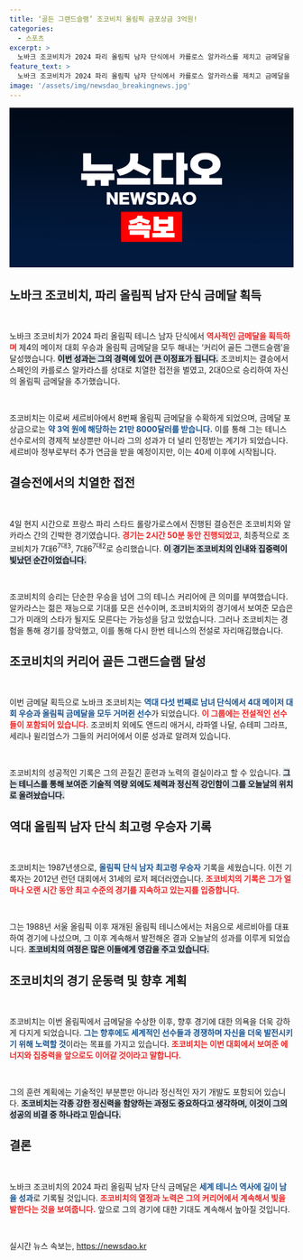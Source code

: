 ```yaml
---
title: ‘골든 그랜드슬램’ 조코비치 올림픽 금포상금 3억원!
categories:
  - 스포츠
excerpt: >
  노바크 조코비치가 2024 파리 올림픽 남자 단식에서 카를로스 알카라스를 제치고 금메달을 획득하며 역사적인 커리어 골든 그랜드슬램을 달성했다! 37세의 그가 세르비아에 8번째 금메달을 안겼고, 21만 8000달러의 포상금과 연금도 보장받는다.
feature_text: >
  노바크 조코비치가 2024 파리 올림픽 남자 단식에서 카를로스 알카라스를 제치고 금메달을 획득하며 역사적인 커리어 골든 그랜드슬램을 달성했다! 37세의 그가 세르비아에 8번째 금메달을 안겼고, 21만 8000달러의 포상금과 연금도 보장받는다.
image: '/assets/img/newsdao_breakingnews.jpg'
---
```


<p><img src="/assets/img/newsdao_breakingnews.jpg" alt="koreaapp 속보" /></p>

<h2 data-ke-size="size26">노바크 조코비치, 파리 올림픽 남자 단식 금메달 획득</h2>

<p data-ke-size="size16">&nbsp;</p>

<p>노바크 조코비치가 2024 파리 올림픽 테니스 남자 단식에서 <b><span style="color: #ee2323;">역사적인 금메달을 획득하며</span></b> 제4의 메이저 대회 우승과 올림픽 금메달을 모두 해내는 ‘커리어 골든 그랜드슬램’을 달성했습니다. <b><span style="background-color: #21538527;">이번 성과는 그의 경력에 있어 큰 이정표가 됩니다.</span></b> 조코비치는 결승에서 스페인의 카를로스 알카라스를 상대로 치열한 접전을 벌였고, 2대0으로 승리하여 자신의 올림픽 금메달을 추가했습니다. </p>

<p data-ke-size="size16">&nbsp;</p>

<p>조코비치는 이로써 세르비아에서 8번째 올림픽 금메달을 수확하게 되었으며, 금메달 포상금으로는 <b><span style="color: #1a5490;">약 3억 원에 해당하는 21만 8000달러를 받습니다.</span></b> 이를 통해 그는 테니스 선수로서의 경제적 보상뿐만 아니라 그의 성과가 더 널리 인정받는 계기가 되었습니다. 세르비아 정부로부터 추가 연금을 받을 예정이지만, 이는 40세 이후에 시작됩니다.</p>

<h2 data-ke-size="size26">결승전에서의 치열한 접전</h2>

<p data-ke-size="size16">&nbsp;</p>

<p>4일 현지 시간으로 프랑스 파리 스타드 롤랑가로스에서 진행된 결승전은 조코비치와 알카라스 간의 긴박한 경기였습니다. <b><span style="color: #ee2323;">경기는 2시간 50분 동안 진행되었고</span></b>, 최종적으로 조코비치가 7대6<sup>7대3</sup>, 7대6<sup>7대2</sup>로 승리했습니다. <b><span style="background-color: #21538527;">이 경기는 조코비치의 인내와 집중력이 빛났던 순간이었습니다.</span></b></p>

<p data-ke-size="size16">&nbsp;</p>

<p>조코비치의 승리는 단순한 우승을 넘어 그의 테니스 커리어에 큰 의미를 부여했습니다. 알카라스는 젊은 재능으로 기대를 모은 선수이며, 조코비치와의 경기에서 보여준 모습은 그가 미래의 스타가 될지도 모른다는 가능성을 담고 있었습니다. 그러나 조코비치는 경험을 통해 경기를 장악했고, 이를 통해 다시 한번 테니스의 전설로 자리매김했습니다.</p>

<h2 data-ke-size="size26">조코비치의 커리어 골든 그랜드슬램 달성</h2>

<p data-ke-size="size16">&nbsp;</p>

<p>이번 금메달 획득으로 노바크 조코비치는 <b><span style="color: #1a5490;">역대 다섯 번째로 남녀 단식에서 4대 메이저 대회 우승과 올림픽 금메달을 모두 거머쥔 선수</span></b>가 되었습니다. <b><span style="color: #ee2323;">이 그룹에는 전설적인 선수들이 포함되어 있습니다.</span></b> 조코비치 외에도 앤드리 애거시, 라파엘 나달, 슈테피 그라프, 세리나 윌리엄스가 그들의 커리어에서 이룬 성과로 알려져 있습니다.</p>

<p data-ke-size="size16">&nbsp;</p>

<p>조코비치의 성공적인 기록은 그의 끈질긴 훈련과 노력의 결실이라고 할 수 있습니다. <b><span style="background-color: #21538527;">그는 테니스를 통해 보여준 기술적 역량 외에도 체력과 정신적 강인함이 그를 오늘날의 위치로 올려놨습니다.</span></b></p>

<h2 data-ke-size="size26">역대 올림픽 남자 단식 최고령 우승자 기록</h2>

<p data-ke-size="size16">&nbsp;</p>

<p>조코비치는 1987년생으로, <b><span style="color: #1a5490;">올림픽 단식 남자 최고령 우승자</span></b> 기록을 세웠습니다. 이전 기록자는 2012년 런던 대회에서 31세의 로저 페더러였습니다. <b><span style="color: #ee2323;">조코비치의 기록은 그가 얼마나 오랜 시간 동안 최고 수준의 경기를 지속하고 있는지를 입증합니다.</span></b></p>

<p data-ke-size="size16">&nbsp;</p>

<p>그는 1988년 서울 올림픽 이후 재개된 올림픽 테니스에서는 처음으로 세르비아를 대표하여 경기에 나섰으며, 그 이후 계속해서 발전해온 결과 오늘날의 성과를 이루게 되었습니다. <b><span style="background-color: #21538527;">조코비치의 여정은 많은 이들에게 영감을 주고 있습니다.</span></b></p>

<h2 data-ke-size="size26">조코비치의 경기 운동력 및 향후 계획</h2>

<p data-ke-size="size16">&nbsp;</p>

<p>조코비치는 이번 올림픽에서 금메달을 수상한 이후, 향후 경기에 대한 의욕을 더욱 강하게 다지게 되었습니다. <b><span style="color: #1a5490;">그는 향후에도 세계적인 선수들과 경쟁하며 자신을 더욱 발전시키기 위해 노력할 것</span></b>이라는 목표를 가지고 있습니다. <b><span style="color: #ee2323;">조코비치는 이번 대회에서 보여준 에너지와 집중력을 앞으로도 이어갈 것이라고 말합니다.</span></b></p>

<p data-ke-size="size16">&nbsp;</p>

<p>그의 훈련 계획에는 기술적인 부분뿐만 아니라 정신적인 자기 개발도 포함되어 있습니다. <b><span style="background-color: #21538527;">조코비치는 각종 강한 정신력을 함양하는 과정도 중요하다고 생각하며, 이것이 그의 성공의 비결 중 하나라고 믿습니다.</span></b></p>

<h2 data-ke-size="size26">결론</h2>

<p data-ke-size="size16">&nbsp;</p>

<p>노바크 조코비치의 2024 파리 올림픽 남자 단식 금메달은 <b><span style="color: #1a5490;">세계 테니스 역사에 길이 남을 성과</span></b>로 기록될 것입니다. <b><span style="color: #ee2323;">조코비치의 열정과 노력은 그의 커리어에서 계속해서 빛을 발한다는 것을 보여줍니다.</span></b> 앞으로 그의 경기에 대한 기대도 계속해서 높아질 것입니다.</p>

<p data-ke-size="size16">&nbsp;</p>
실시간 뉴스 속보는, <a href="https://newsdao.kr" rel="dofollow">https://newsdao.kr</a>


